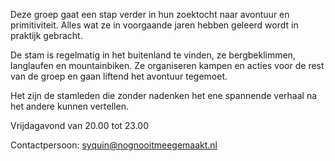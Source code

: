 Deze groep gaat een stap verder in hun zoektocht naar avontuur en primitiviteit. Alles wat ze in voorgaande jaren hebben geleerd wordt in praktijk gebracht.

De stam is regelmatig in het buitenland te vinden, ze bergbeklimmen, langlaufen en mountainbiken. Ze organiseren kampen en acties voor de rest van de groep en gaan liftend het avontuur tegemoet.

Het zijn de stamleden die zonder nadenken het ene spannende verhaal na het andere kunnen vertellen.

Vrijdagavond van 20.00 tot 23.00

Contactpersoon: [syquin@nognooitmeegemaakt.nl](mailto:syquin@nognooitmeegemaakt.nl)
